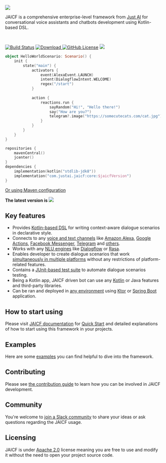 ![](https://i.imgur.com/ONpTipu.png)

JAICF is a comprehensive enterprise-level framework from [Just AI](https://just-ai.com) for conversational voice assistants and chatbots development using Kotlin-based DSL.

<br/>

[![Build Status](https://travis-ci.org/just-ai/jaicf-kotlin.svg?branch=master)](https://travis-ci.org/just-ai/jaicf-kotlin)
[![Download](https://api.bintray.com/packages/just-ai/jaicf/core/images/download.svg) ](https://bintray.com/just-ai/jaicf/core/_latestVersion)
[![GitHub License](https://img.shields.io/badge/license-Apache%20License%202.0-blue.svg?style=flat)](https://github.com/just-ai/jaicf-kotlin/blob/master/LICENSE)
[![](https://img.shields.io/badge/PRs-welcome-brightgreen.svg)](CONTRIBUTING.md)

```kotlin
object HelloWorldScenario: Scenario() {
    init {
        state("main") {
            activators {
                event(AlexaEvent.LAUNCH)
                intent(DialogflowIntent.WELCOME)
                regex("/start")
            }
            
            action {
                reactions.run {
                    sayRandom("Hi!", "Hello there!")
                    say("How are you?")
                    telegram?.image("https://somecutecats.com/cat.jpg")
                }
            }
        }
    }
}
```
```kotlin
repositories {
    mavenCentral()
    jcenter()
}
dependencies {
    implementation(kotlin("stdlib-jdk8"))
    implementation("com.justai.jaicf:core:$jaicfVersion")
}
```
[Or using Maven configuration](https://github.com/just-ai/jaicf-kotlin/wiki/Installing#maven)

**The latest version is** ![](https://img.shields.io/github/v/release/just-ai/jaicf-kotlin?color=%23000&label=&style=flat-square)

## Key features

* Provides [Kotlin-based DSL](https://github.com/just-ai/jaicf-kotlin/wiki/Scenario-DSL) for writing context-aware dialogue scenarios in declarative style.
* Connects to any [voice and text channels](https://github.com/just-ai/jaicf-kotlin/wiki/Channels) like [Amazon Alexa](https://github.com/just-ai/jaicf-kotlin/tree/master/channels/alexa), [Google Actions](https://github.com/just-ai/jaicf-kotlin/tree/master/channels/google-actions), [Facebook Messenger](https://github.com/just-ai/jaicf-kotlin/tree/master/channels/facebook), [Telegram](https://github.com/just-ai/jaicf-kotlin/tree/master/channels/telegram) and [others](https://github.com/just-ai/jaicf-kotlin/wiki/Channels).
* Works with any [NLU engines](https://github.com/just-ai/jaicf-kotlin/wiki/Natural-Language-Understanding) like [Dialogflow](https://github.com/just-ai/jaicf-kotlin/tree/master/activators/dialogflow) or [Rasa](https://github.com/just-ai/jaicf-kotlin/tree/master/activators/rasa).
* Enables developer to create dialogue scenarios that work [simultaneously in multiple platforms](https://github.com/just-ai/jaicf-kotlin/wiki/Channels#multi-channel-support) without any restrictions of platform-related features.
* Contains a [JUnit-based test suite](https://github.com/just-ai/jaicf-kotlin/wiki/Testing) to automate dialogue scenarios testing.
* Being a Kotlin app, JAICF driven bot can use any [Kotlin](https://kotlinlang.org/docs/reference/) or Java features and third-party libraries.
* Can be ran and deployed in [any environment](https://github.com/just-ai/jaicf-kotlin/wiki/Environments) using [Ktor](https://ktor.io) or [Spring Boot](https://spring.io/projects/spring-boot) application.

## How to start using

Please visit [JAICF documentation](https://github.com/just-ai/jaicf-kotlin/wiki) for [Quick Start](https://github.com/just-ai/jaicf-kotlin/wiki/Quick-Start) and detailed explanations of how to start using this framework in your projects.

## Examples

Here are some [examples](examples) you can find helpful to dive into the framework.

## Contributing

Please see [the contribution guide](CONTRIBUTING.md) to learn how you can be involved in JAICF development.

## Community

You're welcome to [join a Slack community](https://join.slack.com/t/jaicf/shared_invite/zt-clzasfyq-f4gv8hf3JHD4RmpMtrt0Aw) to share your ideas or ask questions regarding the JAICF usage.

## Licensing

JAICF is under [Apache 2.0](LICENSE) license meaning you are free to use and modify it without the need to open your project source code.
